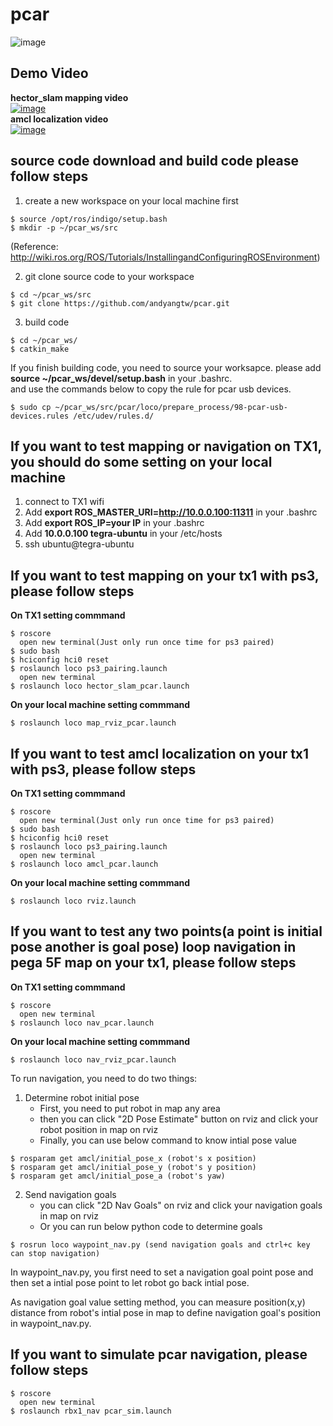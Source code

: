 # pcar

![image](https://github.com/andyangtw/pcar_ws/blob/master/pcar_image/20170612_104811.jpg)


## Demo Video ##
**hector_slam mapping video**<br/> 
[![image](http://img.youtube.com/vi/6vYtg7prtX8/0.jpg)](http://www.youtube.com/watch?v=6vYtg7prtX8)<br/>
**amcl localization video**<br/> 
[![image](http://img.youtube.com/vi/LBaiD47eCDw/0.jpg)](https://www.youtube.com/watch?v=LBaiD47eCDw)


## source code download and build code please follow steps ##
1. create a new workspace on your local machine first<br/>
```
$ source /opt/ros/indigo/setup.bash
$ mkdir -p ~/pcar_ws/src
```
(Reference: http://wiki.ros.org/ROS/Tutorials/InstallingandConfiguringROSEnvironment)

2. git clone source code to your workspace<br/>
```
$ cd ~/pcar_ws/src
$ git clone https://github.com/andyangtw/pcar.git
```
3. build code<br/>
```
$ cd ~/pcar_ws/
$ catkin_make
```
If you finish building code, you need to source your worksapce.
please add **source ~/pcar_ws/devel/setup.bash** in your .bashrc.<br/>
and use the commands below to copy the rule for pcar usb devices.<br/>
```
$ sudo cp ~/pcar_ws/src/pcar/loco/prepare_process/98-pcar-usb-devices.rules /etc/udev/rules.d/
```
## If you want to test mapping or navigation on TX1, you should do some setting on your local machine ##
1. connect to TX1 wifi
2. Add **export ROS_MASTER_URI=http://10.0.0.100:11311** in your .bashrc 
3. Add **export ROS_IP=your IP** in your .bashrc 
4. Add **10.0.0.100 tegra-ubuntu** in your /etc/hosts
5. ssh ubuntu@tegra-ubuntu

## If you want to test mapping on your tx1 with ps3, please follow steps ##
**On TX1 setting commmand**
```
$ roscore
  open new terminal(Just only run once time for ps3 paired)
$ sudo bash
$ hciconfig hci0 reset
$ roslaunch loco ps3_pairing.launch
  open new terminal
$ roslaunch loco hector_slam_pcar.launch
```
**On your local machine setting commmand**
```
$ roslaunch loco map_rviz_pcar.launch
```
## If you want to test amcl localization on your tx1 with ps3, please follow steps ##
**On TX1 setting commmand**
```
$ roscore
  open new terminal(Just only run once time for ps3 paired)
$ sudo bash
$ hciconfig hci0 reset
$ roslaunch loco ps3_pairing.launch
  open new terminal
$ roslaunch loco amcl_pcar.launch
```
**On your local machine setting commmand**
```
$ roslaunch loco rviz.launch
```

## If you want to test any two points(a point is initial pose another is goal pose) loop navigation in pega 5F map on your tx1, please follow steps ##
**On TX1 setting commmand**
```
$ roscore
  open new terminal
$ roslaunch loco nav_pcar.launch
```
**On your local machine setting commmand**
```
$ roslaunch loco nav_rviz_pcar.launch
```
To run navigation, you need to do two things:</br> 
1. Determine robot initial pose
   - First, you need to put robot in map any area 
   - then you can click "2D Pose Estimate" button on rviz and click your robot position in map on rviz
   - Finally, you can use below command to know intial pose value
```
$ rosparam get amcl/initial_pose_x (robot's x position)
$ rosparam get amcl/initial_pose_y (robot's y position)
$ rosparam get amcl/initial_pose_a (robot's yaw)
```
2. Send navigation goals 
   - you can click "2D Nav Goals" on rviz and click your navigation goals in map on rviz
   - Or you can run below python code to determine goals
```
$ rosrun loco waypoint_nav.py (send navigation goals and ctrl+c key can stop navigation)
```
In waypoint_nav.py, you first need to set a navigation goal point pose and then set a intial pose point to let robot go back intial pose.  

As navigation goal value setting method, you can measure position(x,y) distance from robot's intial pose in map to define navigation goal's position in waypoint_nav.py.


## If you want to simulate pcar navigation, please follow steps ##
```
$ roscore
  open new terminal
$ roslaunch rbx1_nav pcar_sim.launch
```
